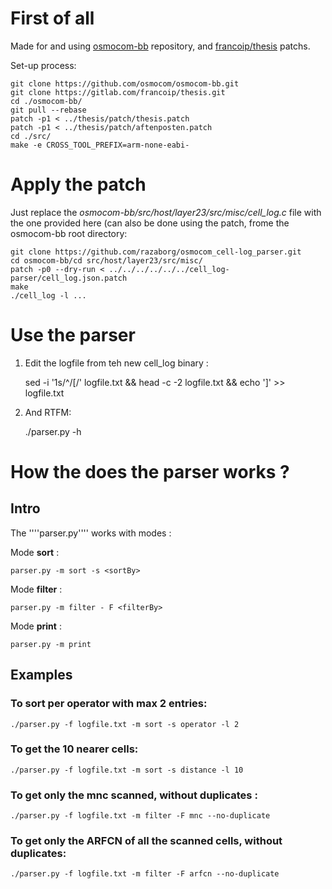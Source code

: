 # First of all 

Made for and using [osmocom-bb](https://github.com/osmocom/osmocom-bb.git) repository, and [francoip/thesis](https://gitlab.com/francoip/thesis.git) patchs.

Set-up process:

	git clone https://github.com/osmocom/osmocom-bb.git
	git clone https://gitlab.com/francoip/thesis.git
	cd ./osmocom-bb/
	git pull --rebase
	patch -p1 < ../thesis/patch/thesis.patch
	patch -p1 < ../thesis/patch/aftenposten.patch
 	cd ./src/
	make -e CROSS_TOOL_PREFIX=arm-none-eabi-

# Apply the patch

Just replace the *osmocom-bb/src/host/layer23/src/misc/cell_log.c* file with the one provided here (can also be done using the patch, frome the osmocom-bb root directory:
	
	git clone https://github.com/razaborg/osmocom_cell-log_parser.git
	cd osmocom-bb/cd src/host/layer23/src/misc/
	patch -p0 --dry-run < ../../../../../../cell_log-parser/cell_log.json.patch
	make
	./cell_log -l ...

# Use the parser

1. Edit the logfile from teh new cell_log binary :

	sed -i '1s/^/[/' logfile.txt && head -c -2 logfile.txt && echo ']' >> logfile.txt

2. And RTFM:

	./parser.py -h 


# How the does the parser works ? 

## Intro

The ''''parser.py'''' works with modes :

Mode **sort** :

	parser.py -m sort -s <sortBy>

Mode **filter** : 

	parser.py -m filter - F <filterBy>

Mode **print** : 

	parser.py -m print

## Examples

### To sort per operator with max 2 entries:

	./parser.py -f logfile.txt -m sort -s operator -l 2

### To get the 10 nearer cells:

	./parser.py -f logfile.txt -m sort -s distance -l 10

### To get only the mnc scanned, without duplicates :

	./parser.py -f logfile.txt -m filter -F mnc --no-duplicate

### To get only the ARFCN of all the scanned cells, without duplicates:

	./parser.py -f logfile.txt -m filter -F arfcn --no-duplicate


